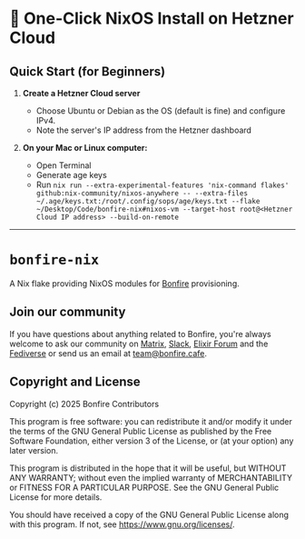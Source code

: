 # 🚀 One-Click NixOS Install on Hetzner Cloud

## Quick Start (for Beginners)

1. **Create a Hetzner Cloud server**
   - Choose Ubuntu or Debian as the OS (default is fine) and configure IPv4.
   - Note the server's IP address from the Hetzner dashboard

2. **On your Mac or Linux computer:**
   - Open Terminal
   - Generate age keys
   - Run `nix run --extra-experimental-features 'nix-command flakes' github:nix-community/nixos-anywhere -- --extra-files ~/.age/keys.txt:/root/.config/sops/age/keys.txt --flake ~/Desktop/Code/bonfire-nix#nixos-vm --target-host root@<Hetzner Cloud IP address> --build-on-remote`

---

# `bonfire-nix`

A Nix flake providing NixOS modules for [Bonfire](https://bonfirenetworks.org/) provisioning.

## Join our community

If you have questions about anything related to Bonfire, you're always welcome to ask our community on [Matrix](https://matrix.to/#/#bonfire-networks:matrix.org), [Slack](https://join.slack.com/t/elixir-lang/shared_invite/zt-2ko4792lz-28XosraCTaYZKOyuZ80hrg), [Elixir Forum](https://elixirforum.com) and the [Fediverse](https://indieweb.social/@bonfire) or send us an email at team@bonfire.cafe.

## Copyright and License

Copyright (c) 2025 Bonfire Contributors

This program is free software: you can redistribute it and/or modify
it under the terms of the GNU General Public License as
published by the Free Software Foundation, either version 3 of the
License, or (at your option) any later version.

This program is distributed in the hope that it will be useful, but
WITHOUT ANY WARRANTY; without even the implied warranty of
MERCHANTABILITY or FITNESS FOR A PARTICULAR PURPOSE.  See the GNU
General Public License for more details.

You should have received a copy of the GNU General Public
License along with this program.  If not, see <https://www.gnu.org/licenses/>.
